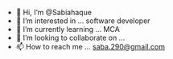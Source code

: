- 👋 Hi, I’m @Sabiahaque
- 👀 I’m interested in ... software developer 
- 🌱 I’m currently learning ... MCA
- 💞️ I’m looking to collaborate on ...
- 📫 How to reach me ... saba.290@gmail.com

<!---
Sabiahaque/Sabiahaque is a ✨ special ✨ repository because its `README.md` (this file) appears on your GitHub profile.
You can click the Preview link to take a look at your changes.
--->
